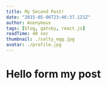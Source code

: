 ```yaml
---
title: My Second Post!
date: "2015-05-06T23:46:37.121Z"
author: Anonymous
tags: [blog, gatsby, react.js]
readTime: 40 sec
thumbnail: ./salty_egg.jpg
avatar: ./profile.jpg
---
```


# Hello form my post
